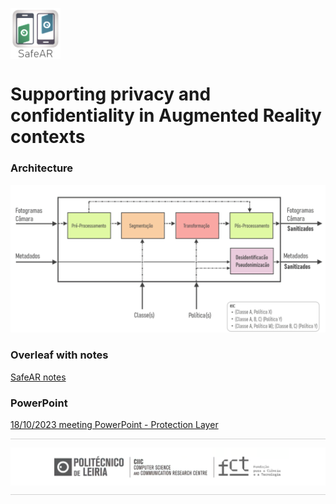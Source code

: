 <p><img src="assets\safear_ipl_icon.png" width="80" align="middle"><h1>  Supporting privacy and confidentiality in Augmented Reality contexts </h1></p>
<!-- ### Description -->

### Architecture

<p align="center">
<img src="assets/safeAR_layer_v0.png" width="700px"/>
</p>


[//]: <> (### License )

### Overleaf with notes

[SafeAR notes](https://www.overleaf.com/4431479233xhqwswqnyzcg#62d120)

### PowerPoint

[18/10/2023 meeting PowerPoint - Protection Layer](https://myipleiria.sharepoint.com/:p:/r/sites/SafeAR/Shared%20Documents/General/Reuniao_SafeAR_18_10.pptx?d=w8587b7f6e4d94049a08dc22a5a615661&csf=1&web=1&e=oHyBq4)

<!-- ### Contact

If you have any questions, suggestions or want to contribute, feel free to contact me at <code>tiago.r.ribeiro@gmail.com</code>. -->

<hr style="height:0.2px;border-width:0;color:#d3d3d3;background-color:#d3d3d3">
<p align="center" style="margin: 0; padding: 0;">
<img src="assets/CIIC_logo_v2.png" width="800px" style="display: block; margin: 0; padding: 0;"/>
</p>
<hr style="height:0.2px;border-width:0;color:#d3d3d3;background-color:#d3d3d3">